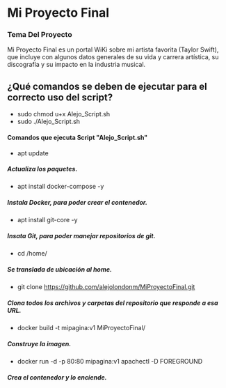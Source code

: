 # Mi Proyecto Final
### Tema Del Proyecto
Mi Proyecto Final es un portal WiKi sobre mi artista favorita (Taylor Swift), 
que incluye con algunos datos generales de su vida y carrera artística, su 
discografía y su impacto en la industria musical.

## ¿Qué comandos se deben de ejecutar para el correcto uso del script?
- sudo chmod u+x Alejo_Script.sh
- sudo ./Alejo_Script.sh

#### Comandos que ejecuta Script "Alejo_Script.sh"
- apt update
##### Actualiza los paquetes.

- apt install docker-compose -y
##### Instala Docker, para poder crear el contenedor.

- apt install git-core -y
##### Insata Git, para poder manejar repositorios de git.

- cd /home/
##### Se translada de ubicación al home.

- git clone https://github.com/alejolondonm/MiProyectoFinal.git
##### Clona todos los archivos y carpetas del repositorio que responde a esa URL.

- docker build -t mipagina:v1 MiProyectoFinal/
##### Construye la imagen.

- docker run -d -p 80:80 mipagina:v1 apachectl -D FOREGROUND
##### Crea el contenedor y lo enciende.